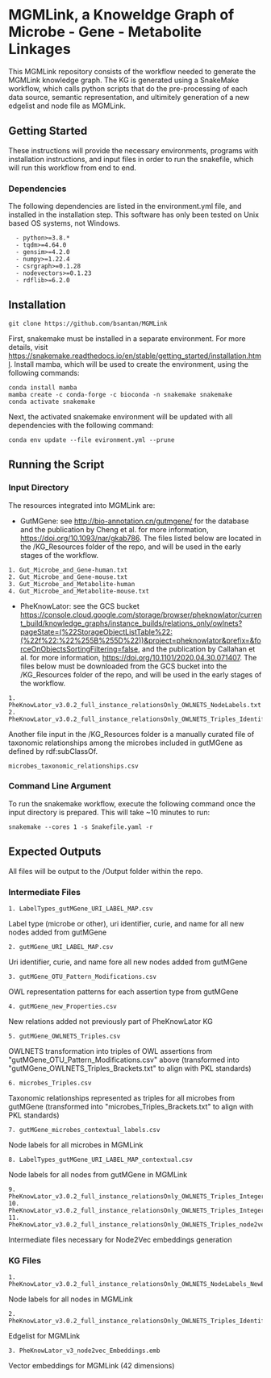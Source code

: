 # MGMLink, a Knoweldge Graph of Microbe - Gene - Metabolite Linkages

This MGMLink repository consists of the workflow needed to generate the MGMLink knowledge graph. The KG is generated using a SnakeMake workflow, which calls python scripts that do the pre-processing of each data source, semantic representation, and ultimitely generation of a new edgelist and node file as MGMLink.

## Getting Started

These instructions will provide the necessary environments, programs with installation instructions, and input files in order to run the snakefile, which will run this workflow from end to end. 

### Dependencies
The following dependencies are listed in the environment.yml file, and installed in the installation step. This software has only been tested on Unix based OS systems, not Windows.

```
  - python>=3.8.*
  - tqdm>=4.64.0
  - gensim>=4.2.0
  - numpy>=1.22.4
  - csrgraph>=0.1.28
  - nodevectors>=0.1.23
  - rdflib>=6.2.0
```

## Installation

```
git clone https://github.com/bsantan/MGMLink
```

First, snakemake must be installed in a separate environment. For more details, visit https://snakemake.readthedocs.io/en/stable/getting_started/installation.html. Install mamba, which will be used to create the environment, using the following commands:

```
conda install mamba
mamba create -c conda-forge -c bioconda -n snakemake snakemake
conda activate snakemake
```

Next, the activated snakemake environment will be updated with all dependencies with the following command:

```
conda env update --file evironment.yml --prune
```

## Running the Script

### Input Directory 
The resources integrated into MGMLink are:

- GutMGene: see http://bio-annotation.cn/gutmgene/ for the database and the publication by Cheng et al. for more information, https://doi.org/10.1093/nar/gkab786. The files listed below are located in the /KG_Resources folder of the repo, and will be used in the early stages of the workflow.
```
1. Gut_Microbe_and_Gene-human.txt
2. Gut_Microbe_and_Gene-mouse.txt
3. Gut_Microbe_and_Metabolite-human
4. Gut_Microbe_and_Metabolite-mouse.txt
```

- PheKnowLator: see the GCS bucket https://console.cloud.google.com/storage/browser/pheknowlator/current_build/knowledge_graphs/instance_builds/relations_only/owlnets?pageState=(%22StorageObjectListTable%22:(%22f%22:%22%255B%255D%22))&project=pheknowlator&prefix=&forceOnObjectsSortingFiltering=false, and the publication by Callahan et al. for more information, https://doi.org/10.1101/2020.04.30.071407. The files below must be downloaded from the GCS bucket into the /KG_Resources folder of the repo, and will be used in the early stages of the workflow.
```
1. PheKnowLator_v3.0.2_full_instance_relationsOnly_OWLNETS_NodeLabels.txt
2. PheKnowLator_v3.0.2_full_instance_relationsOnly_OWLNETS_Triples_Identifiers.txt
```

Another file input in the /KG_Resources folder is a manually curated file of taxonomic relationships among the microbes included in gutMGene as defined by rdf:subClassOf.
```
microbes_taxonomic_relationships.csv
```

### Command Line Argument 
  
To run the snakemake workflow, execute the following command once the input directory is prepared. This will take ~10 minutes to run:
  
```
snakemake --cores 1 -s Snakefile.yaml -r
```

## Expected Outputs

All files will be output to the /Output folder within the repo.
  
### Intermediate Files

```
1. LabelTypes_gutMGene_URI_LABEL_MAP.csv
```
Label type (microbe or other), uri identifier, curie, and name for all new nodes added from gutMGene
```
2. gutMGene_URI_LABEL_MAP.csv
```
Uri identifier, curie, and name fore all new nodes added from gutMGene

```
3. gutMGene_OTU_Pattern_Modifications.csv
```
OWL representation patterns for each assertion type from gutMGene

```
4. gutMGene_new_Properties.csv
```
New relations added not previously part of PheKnowLator KG

```
5. gutMGene_OWLNETS_Triples.csv
```
OWLNETS transformation into triples of OWL assertions from "gutMGene_OTU_Pattern_Modifications.csv" above (transformed into "gutMGene_OWLNETS_Triples_Brackets.txt" to align with PKL standards)

```
6. microbes_Triples.csv
```
Taxonomic relationships represented as triples for all microbes from gutMGene (transformed into "microbes_Triples_Brackets.txt" to align with PKL standards)

```
7. gutMGene_microbes_contextual_labels.csv
```
Node labels for all microbes in MGMLink


```
8. LabelTypes_gutMGene_URI_LABEL_MAP_contextual.csv
```
Node labels for all nodes from gutMGene in MGMLink

```
9. PheKnowLator_v3.0.2_full_instance_relationsOnly_OWLNETS_Triples_Integers_node2vecInput_withGutMGene_withMicrobes.txt
10. PheKnowLator_v3.0.2_full_instance_relationsOnly_OWLNETS_Triples_Integer_Identifier_Map_withGutMGene_withMicrobes.json,
11. PheKnowLator_v3.0.2_full_instance_relationsOnly_OWLNETS_Triples_node2vecInput_cleaned_withGutMGene_withMicrobes.txt
```
Intermediate files necessary for Node2Vec embeddings generation


### KG Files

``` 
1. PheKnowLator_v3.0.2_full_instance_relationsOnly_OWLNETS_NodeLabels_NewEntities.txt
``` 
Node labels for all nodes in MGMLink 

``` 
2. PheKnowLator_v3.0.2_full_instance_relationsOnly_OWLNETS_Triples_Identifiers_withGutMGene_withMicrobes.txt
``` 
Edgelist for MGMLink

``` 
3. PheKnowLator_v3_node2vec_Embeddings.emb
``` 
Vector embeddings for MGMLink (42 dimensions)
